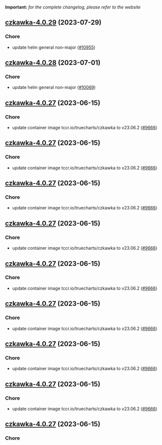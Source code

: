 **Important:**
*for the complete changelog, please refer to the website*




## [czkawka-4.0.29](https://github.com/truecharts/charts/compare/czkawka-4.0.28...czkawka-4.0.29) (2023-07-29)

### Chore

- update helm general non-major ([#10955](https://github.com/truecharts/charts/issues/10955))
  
  


## [czkawka-4.0.28](https://github.com/truecharts/charts/compare/czkawka-4.0.27...czkawka-4.0.28) (2023-07-01)

### Chore

- update helm general non-major ([#10069](https://github.com/truecharts/charts/issues/10069))
  
  


## [czkawka-4.0.27](https://github.com/truecharts/charts/compare/czkawka-4.0.26...czkawka-4.0.27) (2023-06-15)

### Chore

- update container image tccr.io/truecharts/czkawka to v23.06.2 ([#9666](https://github.com/truecharts/charts/issues/9666))
  
  


## [czkawka-4.0.27](https://github.com/truecharts/charts/compare/czkawka-4.0.26...czkawka-4.0.27) (2023-06-15)

### Chore

- update container image tccr.io/truecharts/czkawka to v23.06.2 ([#9666](https://github.com/truecharts/charts/issues/9666))
  
  


## [czkawka-4.0.27](https://github.com/truecharts/charts/compare/czkawka-4.0.26...czkawka-4.0.27) (2023-06-15)

### Chore

- update container image tccr.io/truecharts/czkawka to v23.06.2 ([#9666](https://github.com/truecharts/charts/issues/9666))
  
  


## [czkawka-4.0.27](https://github.com/truecharts/charts/compare/czkawka-4.0.26...czkawka-4.0.27) (2023-06-15)

### Chore

- update container image tccr.io/truecharts/czkawka to v23.06.2 ([#9666](https://github.com/truecharts/charts/issues/9666))
  
  


## [czkawka-4.0.27](https://github.com/truecharts/charts/compare/czkawka-4.0.26...czkawka-4.0.27) (2023-06-15)

### Chore

- update container image tccr.io/truecharts/czkawka to v23.06.2 ([#9666](https://github.com/truecharts/charts/issues/9666))
  
  


## [czkawka-4.0.27](https://github.com/truecharts/charts/compare/czkawka-4.0.26...czkawka-4.0.27) (2023-06-15)

### Chore

- update container image tccr.io/truecharts/czkawka to v23.06.2 ([#9666](https://github.com/truecharts/charts/issues/9666))
  
  


## [czkawka-4.0.27](https://github.com/truecharts/charts/compare/czkawka-4.0.26...czkawka-4.0.27) (2023-06-15)

### Chore

- update container image tccr.io/truecharts/czkawka to v23.06.2 ([#9666](https://github.com/truecharts/charts/issues/9666))
  
  


## [czkawka-4.0.27](https://github.com/truecharts/charts/compare/czkawka-4.0.26...czkawka-4.0.27) (2023-06-15)

### Chore

- update container image tccr.io/truecharts/czkawka to v23.06.2 ([#9666](https://github.com/truecharts/charts/issues/9666))
  
  


## [czkawka-4.0.27](https://github.com/truecharts/charts/compare/czkawka-4.0.26...czkawka-4.0.27) (2023-06-15)

### Chore
